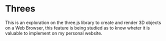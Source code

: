 ﻿# Threes
This is an exploration on the three.js library to create and render 3D objects on a Web Browser, this feature is being studied as to know wheter it is valuable to implement on my personal website.
